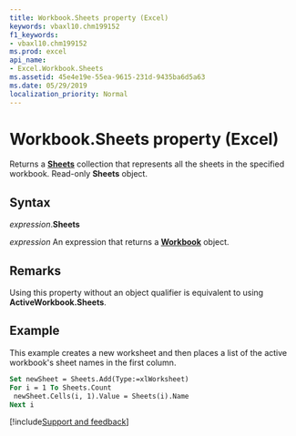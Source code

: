 ```yaml
---
title: Workbook.Sheets property (Excel)
keywords: vbaxl10.chm199152
f1_keywords:
- vbaxl10.chm199152
ms.prod: excel
api_name:
- Excel.Workbook.Sheets
ms.assetid: 45e4e19e-55ea-9615-231d-9435ba6d5a63
ms.date: 05/29/2019
localization_priority: Normal
---
```



# Workbook.Sheets property (Excel)

Returns a **[Sheets](Excel.Sheets.md)** collection that represents all the sheets in the specified workbook. Read-only **Sheets** object.


## Syntax

_expression_.**Sheets**

_expression_ An expression that returns a **[Workbook](Excel.Workbook.md)** object.


## Remarks

Using this property without an object qualifier is equivalent to using **ActiveWorkbook.Sheets**.


## Example

This example creates a new worksheet and then places a list of the active workbook's sheet names in the first column.

```vb
Set newSheet = Sheets.Add(Type:=xlWorksheet) 
For i = 1 To Sheets.Count 
 newSheet.Cells(i, 1).Value = Sheets(i).Name 
Next i
```


[!include[Support and feedback](~/includes/feedback-boilerplate.md)]
